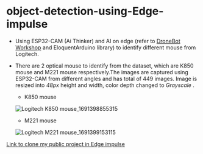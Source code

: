 # object-detection-using-Edge-impulse
- Using ESP32-CAM (Ai Thinker) and AI on edge (refer to [DroneBot Workshop](https://dronebotworkshop.com/esp32-object-detect/) and EloquentArduino library) to identify different mouse from Logitech.
- There are 2 optical mouse to identify from the dataset, which are K850 mouse and M221 mouse respectively.The images are captured using ESP32-CAM from different angles and has total of 449 images. Image is resized into _48px_ height and width, color depth changed to _Grayscale_ .

   - K850 mouse

   ![Logitech K850 mouse_1691398855315](https://github.com/TuckWai97/object-detection-using-Edge-impulse/assets/47237045/e5e9bf5b-fdb1-4147-a540-975b4fa6b475)

   - M221 mouse

   ![Logitech M221 mouse_1691399153115](https://github.com/TuckWai97/object-detection-using-Edge-impulse/assets/47237045/0a3c730c-ae41-43a8-9d73-c03ec2244b7f)


[Link to clone my public project in Edge impulse](https://studio.edgeimpulse.com/studio/267944/versions)


